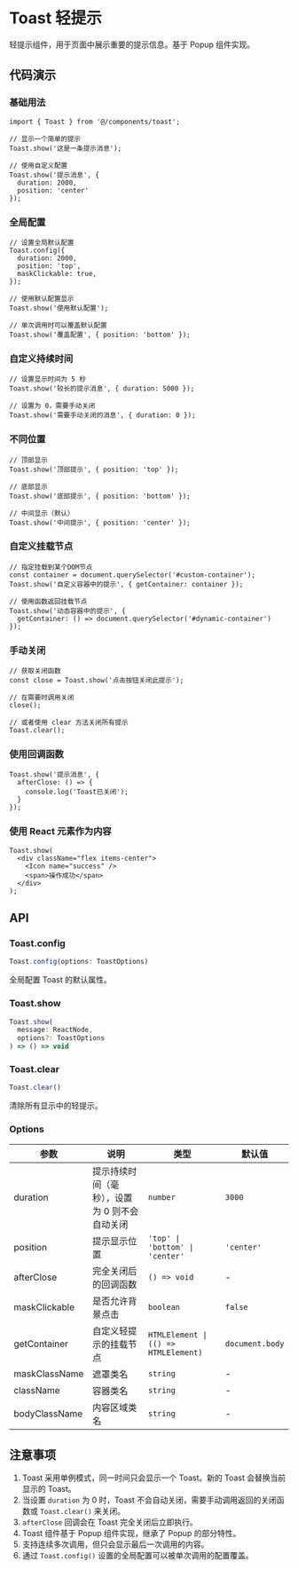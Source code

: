 # Toast 轻提示

轻提示组件，用于页面中展示重要的提示信息。基于 Popup 组件实现。

## 代码演示

### 基础用法

```tsx
import { Toast } from '@/components/toast';

// 显示一个简单的提示
Toast.show('这是一条提示消息');

// 使用自定义配置
Toast.show('提示消息', {
  duration: 2000,
  position: 'center'
});
```

### 全局配置

```tsx
// 设置全局默认配置
Toast.config({
  duration: 2000,
  position: 'top',
  maskClickable: true,
});

// 使用默认配置显示
Toast.show('使用默认配置');

// 单次调用时可以覆盖默认配置
Toast.show('覆盖配置', { position: 'bottom' });
```

### 自定义持续时间

```tsx
// 设置显示时间为 5 秒
Toast.show('较长的提示消息', { duration: 5000 });

// 设置为 0，需要手动关闭
Toast.show('需要手动关闭的消息', { duration: 0 });
```

### 不同位置

```tsx
// 顶部显示
Toast.show('顶部提示', { position: 'top' });

// 底部显示
Toast.show('底部提示', { position: 'bottom' });

// 中间显示（默认）
Toast.show('中间提示', { position: 'center' });
```

### 自定义挂载节点

```tsx
// 指定挂载到某个DOM节点
const container = document.querySelector('#custom-container');
Toast.show('自定义容器中的提示', { getContainer: container });

// 使用函数返回挂载节点
Toast.show('动态容器中的提示', {
  getContainer: () => document.querySelector('#dynamic-container')
});
```

### 手动关闭

```tsx
// 获取关闭函数
const close = Toast.show('点击按钮关闭此提示');

// 在需要时调用关闭
close();

// 或者使用 clear 方法关闭所有提示
Toast.clear();
```

### 使用回调函数

```tsx
Toast.show('提示消息', {
  afterClose: () => {
    console.log('Toast已关闭');
  }
});
```

### 使用 React 元素作为内容

```tsx
Toast.show(
  <div className="flex items-center">
    <Icon name="success" />
    <span>操作成功</span>
  </div>
);
```

## API

### Toast.config

```ts
Toast.config(options: ToastOptions)
```

全局配置 Toast 的默认属性。

### Toast.show

```ts
Toast.show(
  message: ReactNode,
  options?: ToastOptions
) => () => void
```

### Toast.clear

```ts
Toast.clear()
```

清除所有显示中的轻提示。

### Options

| 参数             | 说明                       | 类型                                   | 默认值             |
|----------------|--------------------------|--------------------------------------|-----------------|
| duration       | 提示持续时间（毫秒），设置为 0 则不会自动关闭 | `number`                             | `3000`          |
| position       | 提示显示位置                   | `'top' \| 'bottom' \| 'center'`      | `'center'`      |
| afterClose     | 完全关闭后的回调函数               | `() => void`                         | -               |
| maskClickable  | 是否允许背景点击                 | `boolean`                            | `false`         |
| getContainer   | 自定义轻提示的挂载节点              | `HTMLElement \| (() => HTMLElement)` | `document.body` |
| maskClassName  | 遮罩类名                     | `string`                             | -               |
| className      | 容器类名                     | `string`                             | -               |
| bodyClassName  | 内容区域类名                   | `string`                             | -               |

## 注意事项

1. Toast 采用单例模式，同一时间只会显示一个 Toast。新的 Toast 会替换当前显示的 Toast。
2. 当设置 `duration` 为 0 时，Toast 不会自动关闭，需要手动调用返回的关闭函数或 `Toast.clear()` 来关闭。
3. `afterClose` 回调会在 Toast 完全关闭后立即执行。
4. Toast 组件基于 Popup 组件实现，继承了 Popup 的部分特性。
5. 支持连续多次调用，但只会显示最后一次调用的内容。
6. 通过 `Toast.config()` 设置的全局配置可以被单次调用的配置覆盖。
